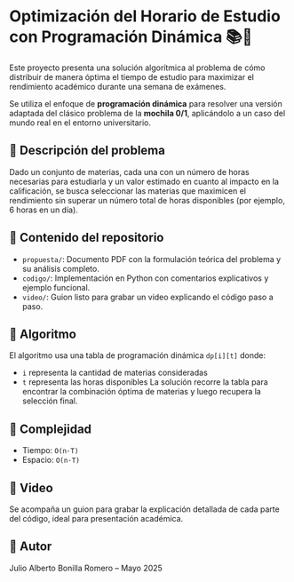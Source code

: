 # Optimización del Horario de Estudio con Programación Dinámica 📚🧠

Este proyecto presenta una solución algorítmica al problema de cómo distribuir de manera óptima el tiempo de estudio para maximizar el rendimiento académico durante una semana de exámenes.

Se utiliza el enfoque de **programación dinámica** para resolver una versión adaptada del clásico problema de la **mochila 0/1**, aplicándolo a un caso del mundo real en el entorno universitario.

## 📌 Descripción del problema
Dado un conjunto de materias, cada una con un número de horas necesarias para estudiarla y un valor estimado en cuanto al impacto en la calificación, se busca seleccionar las materias que maximicen el rendimiento sin superar un número total de horas disponibles (por ejemplo, 6 horas en un día).

## 📁 Contenido del repositorio

- `propuesta/`: Documento PDF con la formulación teórica del problema y su análisis completo.
- `codigo/`: Implementación en Python con comentarios explicativos y ejemplo funcional.
- `video/`: Guion listo para grabar un video explicando el código paso a paso.

## 🧠 Algoritmo
El algoritmo usa una tabla de programación dinámica `dp[i][t]` donde:
- `i` representa la cantidad de materias consideradas
- `t` representa las horas disponibles
La solución recorre la tabla para encontrar la combinación óptima de materias y luego recupera la selección final.

## 🧮 Complejidad
- Tiempo: `O(n·T)`
- Espacio: `O(n·T)`

## 🎥 Video
Se acompaña un guion para grabar la explicación detallada de cada parte del código, ideal para presentación académica.

## 🚀 Autor
Julio Alberto Bonilla Romero – Mayo 2025
